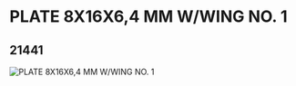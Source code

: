 # PLATE 8X16X6,4 MM W/WING NO. 1
## 21441
![PLATE 8X16X6,4 MM W/WING NO. 1](https://lc-www-live-s.legocdn.com/media/bricks/5/2/6116512.jpg)